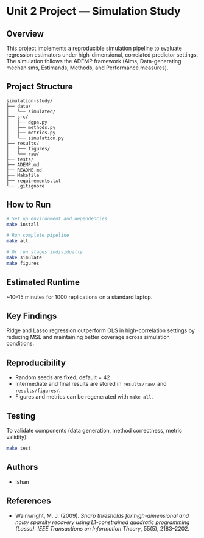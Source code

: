 
# Unit 2 Project — Simulation Study

## Overview
This project implements a reproducible simulation pipeline to evaluate regression estimators under high-dimensional, correlated predictor settings.
The simulation follows the ADEMP framework (Aims, Data-generating mechanisms, Estimands, Methods, and Performance measures).

## Project Structure
```
simulation-study/
├── data/
│   └── simulated/
├── src/
│   ├── dgps.py
│   ├── methods.py
│   ├── metrics.py
│   └── simulation.py
├── results/
│   ├── figures/
│   └── raw/
├── tests/
├── ADEMP.md
├── README.md
├── Makefile
├── requirements.txt
└── .gitignore
```

## How to Run
```bash
# Set up environment and dependencies
make install

# Run complete pipeline
make all

# Or run stages individually
make simulate
make figures
```

## Estimated Runtime
~10–15 minutes for 1000 replications on a standard laptop.

## Key Findings
Ridge and Lasso regression outperform OLS in high-correlation settings by reducing MSE and maintaining better coverage across simulation conditions.

## Reproducibility
- Random seeds are fixed, default = 42
- Intermediate and final results are stored in `results/raw/` and `results/figures/`.
- Figures and metrics can be regenerated with `make all`.

## Testing
To validate components (data generation, method correctness, metric validity):
```bash
make test
```

## Authors
- Ishan

## References
- Wainwright, M. J. (2009). *Sharp thresholds for high-dimensional and noisy sparsity recovery using L1-constrained quadratic programming (Lasso).* *IEEE Transactions on Information Theory*, 55(5), 2183–2202.
